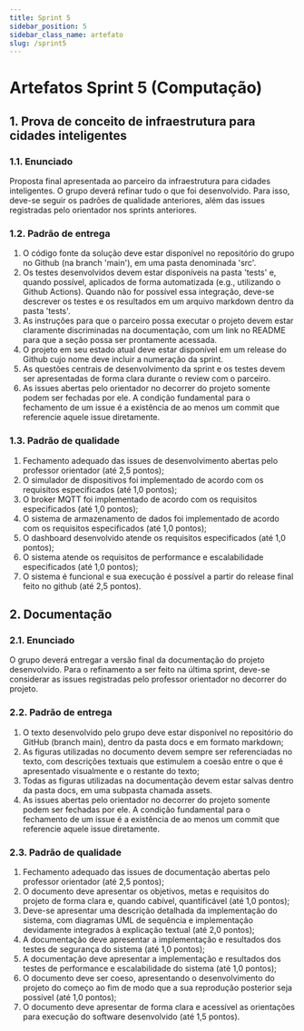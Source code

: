 ```yaml
---
title: Sprint 5
sidebar_position: 5
sidebar_class_name: artefato
slug: /sprint5
---
```


# Artefatos Sprint 5 (Computação)

## 1. Prova de conceito de infraestrutura para cidades inteligentes 

### 1.1. Enunciado

Proposta final apresentada ao parceiro da infraestrutura para cidades
inteligentes. O grupo deverá refinar tudo o que foi desenvolvido. Para isso,
deve-se seguir os padrões de qualidade anteriores, além das issues registradas
pelo orientador nos sprints anteriores.

### 1.2. Padrão de entrega

1. O código fonte da solução deve estar disponível no repositório do grupo no
   Github (na branch 'main'), em uma pasta denominada 'src'.
2. Os testes desenvolvidos devem estar disponíveis na pasta 'tests' e, quando
   possível, aplicados de forma automatizada (e.g., utilizando o Github
   Actions). Quando não for possível essa integração, deve-se descrever os
   testes e os resultados em um arquivo markdown dentro da pasta 'tests'. 
3. As instruções para que o parceiro possa executar o projeto devem estar
   claramente discriminadas na documentação, com um link no README para que a
   seção possa ser prontamente acessada.
4. O projeto em seu estado atual deve estar disponível em um release do Github
   cujo nome deve incluir a numeração da sprint.
5. As questões centrais de desenvolvimento da sprint e os testes devem ser
   apresentadas de forma clara durante o review com o parceiro.
6. As issues abertas pelo orientador no decorrer do projeto somente podem ser
   fechadas por ele. A condição fundamental para o fechamento de um issue é a
   existência de ao menos um commit que referencie aquele issue diretamente.

### 1.3. Padrão de qualidade

1. Fechamento adequado das issues de desenvolvimento abertas pelo professor
   orientador (até 2,5 pontos);
2. O simulador de dispositivos foi implementado de acordo com os requisitos
   especificados (até 1,0 pontos);
3. O broker MQTT foi implementado de acordo com os requisitos especificados
   (até 1,0 pontos);
4. O sistema de armazenamento de dados foi implementado de acordo com os
   requisitos especificados (até 1,0 pontos);
5. O dashboard desenvolvido atende os requisitos especificados (até 1,0
   pontos);
6. O sistema atende os requisitos de performance e escalabilidade especificados
   (até 1,0 pontos);
7. O sistema é funcional e sua execução é possível a partir do release final
   feito no github (até 2,5 pontos).

## 2. Documentação 

### 2.1. Enunciado

O grupo deverá entregar a versão final da documentação do projeto desenvolvido.
Para o refinamento a ser feito na última sprint, deve-se considerar as issues
registradas pelo professor orientador no decorrer do projeto.

### 2.2. Padrão de entrega

1. O texto desenvolvido pelo grupo deve estar disponível no repositório do
   GitHub (branch main), dentro da pasta docs e em formato markdown;
2. As figuras utilizadas no documento devem sempre ser referenciadas no texto,
   com descrições textuais que estimulem a coesão entre o que é apresentado
   visualmente e o restante do texto;
3. Todas as figuras utilizadas na documentação devem estar salvas dentro da
   pasta docs, em uma subpasta chamada assets.
4. As issues abertas pelo orientador no decorrer do projeto somente podem ser
   fechadas por ele. A condição fundamental para o fechamento de um issue é a
   existência de ao menos um commit que referencie aquele issue diretamente.

### 2.3. Padrão de qualidade

1. Fechamento adequado das issues de documentação abertas pelo professor
   orientador (até 2,5 pontos);
2. O documento deve apresentar os objetivos, metas e requisitos do projeto de
   forma clara e, quando cabível, quantificável (até 1,0 pontos);
3. Deve-se apresentar uma descrição detalhada da implementação do sistema, com
   diagramas UML de sequência e implementação devidamente integrados à
   explicação textual (até 2,0 pontos);
4. A documentação deve apresentar a implementação e resultados dos testes de
   segurança do sistema (até 1,0 pontos);
5. A documentação deve apresentar a implementação e resultados dos testes de
   performance e escalabilidade do sistema (até 1,0 pontos);
6. O documento deve ser coeso, apresentando o desenvolvimento do projeto do
   começo ao fim de modo que a sua reprodução posterior seja possível (até 1,0
   pontos);
7. O documento deve apresentar de forma clara e acessível as orientações para
   execução do software desenvolvido (até 1,5 pontos).
